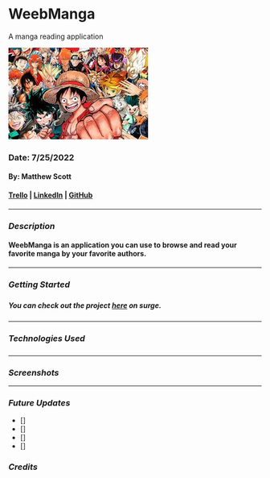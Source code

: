 # WeebManga

A manga reading application

![MangaBanner](manga.jpeg)

### Date: 7/25/2022

#### By: Matthew Scott

#### [Trello](https://trello.com/invite/b/5XP1tWL6/04e96875c73c681c73b668404050382f/weebmanga) | [LinkedIn](https://www.linkedin.com/in/matthew-scott95/) | [GitHub](https://github.com/gr8tscott)

---

### **_Description_**

#### WeebManga is an application you can use to browse and read your favorite manga by your favorite authors.

<!-- #### This was a project I made in less than a week after just learning about HTML, JavaScript, and CSS. -->

---

### **_Getting Started_**

#####

##### You can check out the project [here]() on surge.

---

### **_Technologies Used_**

#####

---

### **_Screenshots_**

<!-- ![Screenshot]() -->

---

### **_Future Updates_**

- []
- []
- []
- []

### **_Credits_**

#####
